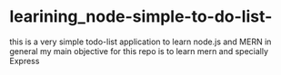 # learining_node-simple-to-do-list-
this is a very simple todo-list application to learn node.js and MERN in general
my main objective for this repo is to learn mern and specially Express
